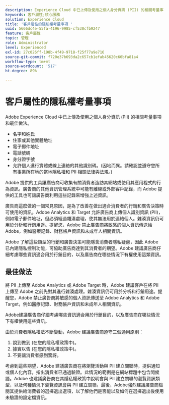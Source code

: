 ```yaml
---
description: Experience Cloud 中已上傳及使用之個人身分資訊 (PII) 的相關考量事項和最佳做法。
keywords: 客戶屬性;核心服務
solution: Experience Cloud
title: '客戶屬性的隱私權考量事項 '
uuid: 5666dc4e-55fa-4196-9985-cf530cfb9247
feature: 客戶屬性
topic: 管理
role: Administrator
level: Experienced
exl-id: 27c026ff-198b-4f49-9718-f25f77a9e716
source-git-commit: f720e37b693da2c657cb1efab45620c60bfa81a4
workflow-type: tm+mt
source-wordcount: '517'
ht-degree: 89%

---
```


# 客戶屬性的隱私權考量事項

Adobe Experience Cloud 中已上傳及使用之個人身分資訊 (PII) 的相關考量事項和最佳做法。

* 名字和姓氏
* 住家或其他實體地址
* 電子郵件地址
* 電話號碼
* 身分證字號
* 允許個人進行實體或線上連絡的其他識別碼。(因地而異。請確認並遵守您所有事業所在地的當地隱私權和 PII 相關法律與法規。)

Adobe 提供的工具讓廣告商可收集有關消費者造訪其網站或使用其應用程式的行為資訊。廣告商的其他資訊管理系統中可能有離線或外部客戶記錄，而 Adobe 提供的工具也可讓廣告商利用這些記錄來增強上述資訊。

廣告商這麼做的一個常見原因，是為了改善在做出適合消費者的行銷和廣告決策時可使用的資訊。Adobe Analytics 和 Target 允許廣告商上傳個人識別資訊 (PII)，例如電子郵件地址，但必須經過雜湊處理，使其無法用於連絡個人。雜湊資訊仍可用於分析和行銷用途。提醒您，Adobe 禁止廣告商將敏感的個人資訊傳送給 Adobe，例如醫療記錄、財務帳戶資訊和未成年人相關資訊。

Adobe 了解這些類型的行銷和廣告決策可能隱含消費者隱私疑慮，因此 Adobe 已內建隱私控制功能，可協助廣告商達到其消費者的期望。Adobe 建議廣告商仔細考慮哪些資訊適合用於行銷目的，以及廣告商在哪些情況下有權使用這類資訊。

## 最佳做法

將 PII 上傳至 Adobe Analytics 或 Adobe Target 時，Adobe 建議客戶在將 PII 上傳至 Adobe 之前先對其進行雜湊處理。雜湊資訊仍可用於分析和行銷用途。提醒您，Adobe 禁止廣告商將敏感的個人資訊傳送至 Adobe Analytics 和 Adobe Target，例如醫療記錄、財務帳戶資訊和未成年人相關資訊。

Adobe建議廣告商仔細考慮哪些資訊適合用於行銷目的，以及廣告商在哪些情況下有權使用這些資訊。

由於消費者隱私權法不斷變動，Adobe 建議廣告商遵守三個通用原則：

1. 說到做到 (在您的隱私權政策中)。
1. 據實以告 (在您的隱私權政策中)。
1. 不要讓消費者感到驚訝。

考慮到這些期望，Adobe 建議廣告商在將瀏覽活動與 PII 建立關聯時，提供通知或個人化內容，指出消費者已通過驗證。此情況的範例是在網站標題中包含問候語。Adobe 也建議廣告商在其隱私權政策中說明會與 PII 建立關聯的瀏覽資訊類型，以及何種情況下瀏覽資訊會與 PII 建立關聯。最後，Adobe強烈建議廣告商檢閱其提供給消費者的選擇退出選項，以了解他們是否能以及如何在選擇退出後使用未驗證的設定檔資訊。
